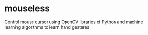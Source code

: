 # mouseless
Control mouse cursor using OpenCV libraries of Python and machine learning algorithms to learn hand gestures
